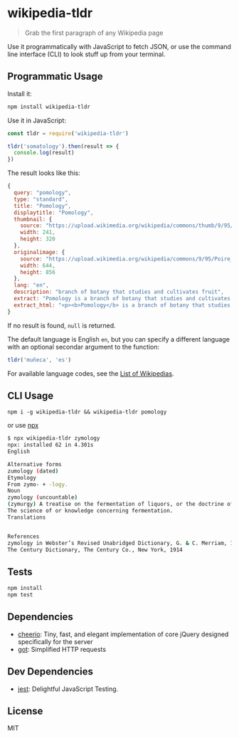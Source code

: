 # wikipedia-tldr 

> Grab the first paragraph of any Wikipedia page

Use it programmatically with JavaScript to fetch JSON, or use the command line interface (CLI) to look stuff up from your terminal.

## Programmatic Usage

Install it:

```sh
npm install wikipedia-tldr
```

Use it in JavaScript:

```js
const tldr = require('wikipedia-tldr')

tldr('somatology').then(result => {
  console.log(result)
})
```

The result looks like this:

```js
{
  query: "pomology",
  type: "standard",
  title: "Pomology",
  displaytitle: "Pomology",
  thumbnail: {
    source: "https://upload.wikimedia.org/wikipedia/commons/thumb/9/95/Poire_Willermoz.jpg/241px-Poire_Willermoz.jpg",
    width: 241,
    height: 320
  },
  originalimage: {
    source: "https://upload.wikimedia.org/wikipedia/commons/9/95/Poire_Willermoz.jpg",
    width: 644,
    height: 856
  },
  lang: "en",
  description: "branch of botany that studies and cultivates fruit",
  extract: "Pomology is a branch of botany that studies and cultivates fruit. The denomination fruticulture—introduced from Romance languages —is also used.",
  extract_html: "<p><b>Pomology</b> is a branch of botany that studies and cultivates fruit. The denomination <b>fruticulture</b>—introduced from Romance languages —is also used.</p>"
}
```

If no result is found, `null` is returned.

The default language is English `en`, but you can specify a different language
with an optional secondar argument to the function:

```js
tldr('muñeca', 'es')
```

For available language codes, see the [List of Wikipedias](https://en.wikipedia.org/wiki/List_of_Wikipedias).

## CLI Usage

```
npm i -g wikipedia-tldr && wikipedia-tldr pomology
```

or use [npx](https://medium.com/@maybekatz/introducing-npx-an-npm-package-runner-55f7d4bd282b)

```sh
$ npx wikipedia-tldr zymology
npx: installed 62 in 4.301s
English

Alternative forms
zumology (dated)
Etymology
From zymo- +‎ -logy.
Noun
zymology (uncountable)
(zymurgy) A treatise on the fermentation of liquors, or the doctrine of fermentation.
The science of or knowledge concerning fermentation.
Translations


References
zymology in Webster’s Revised Unabridged Dictionary, G. & C. Merriam, 1913
The Century Dictionary, The Century Co., New York, 1914
```

## Tests

```sh
npm install
npm test
```

## Dependencies

- [cheerio](https://github.com/cheeriojs/cheerio): Tiny, fast, and elegant implementation of core jQuery designed specifically for the server
- [got](): Simplified HTTP requests

## Dev Dependencies

- [jest](https://github.com/facebook/jest): Delightful JavaScript Testing.


## License

MIT
